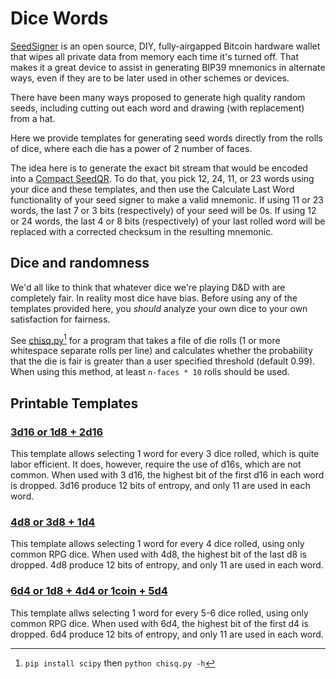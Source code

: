 # Dice Words

[SeedSigner](https://github.com/SeedSigner/seedsigner/) is an open source,
DIY, fully-airgapped Bitcoin hardware wallet that wipes all private data from
memory each time it's turned off. That makes it a great device to assist in
generating BIP39 mnemonics in alternate ways, even if they are to be later
used in other schemes or devices.

There have been many ways proposed to generate high quality random seeds,
including cutting out each word and drawing (with replacement) from a hat.

Here we provide templates for generating seed words directly from the rolls of
dice, where each die has a power of 2 number of faces.

The idea here is to generate the exact bit stream that would be encoded into a
[Compact SeedQR](../seed_qr#compactseedqr-specification). To do that, you
pick 12, 24, 11, or 23 words using your dice and these templates, and then use
the Calculate Last Word functionality of your seed signer to make a valid
mnemonic. If using 11 or 23 words, the last 7 or 3 bits (respectively) of your
seed will be 0s. If using 12 or 24 words, the last 4 or 8 bits (respectively)
of your last rolled word will be replaced with a corrected checksum in the
resulting mnemonic.

## Dice and randomness

We'd all like to think that whatever dice we're playing D&D with are
completely fair. In reality most dice have bias. Before using any of the
templates provided here, you _should_ analyze your own dice to your own
satisfaction for fairness.

See [chisq.py](./chisq.py)[^1] for a program that takes a file of die rolls (1 or
more whitespace separate rolls per line) and calculates whether the
probability that the die is fair is greater than a user specified threshold
(default 0.99). When using this method, at least `n-faces * 10` rolls should
be used.

## Printable Templates

### [3d16 or 1d8 + 2d16](./Dice%20Seed%20Words%20-%203d16.pdf)

This template allows selecting 1 word for every 3 dice rolled, which is quite
labor efficient. It does, however, require the use of d16s, which are not
common. When used with 3 d16, the highest bit of the first d16 in each word is
dropped. 3d16 produce 12 bits of entropy, and only 11 are used in each word.

### [4d8 or 3d8 + 1d4](./Dice%20Seed%20Words%20-%204d8.pdf)

This template allows selecting 1 word for every 4 dice rolled, using only
common RPG dice. When used with 4d8, the highest bit of the last d8 is
dropped. 4d8 produce 12 bits of entropy, and only 11 are used in each word.

### [6d4 or 1d8 + 4d4 or 1coin + 5d4](./Dice%20Seed%20Words%20-%206d4.pdf)

This template allws selecting 1 word for every 5-6 dice rolled, using only
common RPG dice. When used with 6d4, the highest bit of the first d4 is
dropped. 6d4 produce 12 bits of entropy, and only 11 are used in each word.

[^1]: `pip install scipy` then `python chisq.py -h`
